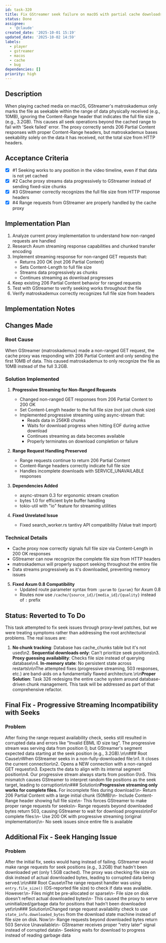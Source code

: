```yaml
---
id: task-320
title: Fix GStreamer seek failure on macOS with partial cache downloads
status: Done
assignee:
  - '@claude'
created_date: '2025-10-01 15:19'
updated_date: '2025-10-02 14:59'
labels:
  - player
  - gstreamer
  - macos
  - cache
  - bug
dependencies: []
priority: high
---
```


## Description

When playing cached media on macOS, GStreamer's matroskademux only marks the file as seekable within the range of data physically received (e.g., 10MB), ignoring the Content-Range header that indicates the full file size (e.g., 3.2GB). This causes all seek operations beyond the cached range to fail with 'Seek failed' error. The proxy correctly sends 206 Partial Content responses with proper Content-Range headers, but matroskademux bases seekability solely on the data it has received, not the total size from HTTP headers.

## Acceptance Criteria
<!-- AC:BEGIN -->
- [x] #1 Seeking works to any position in the video timeline, even if that data is not yet cached
- [x] #2 Cache proxy streams data progressively to GStreamer instead of sending fixed-size chunks
- [x] #3 GStreamer correctly recognizes the full file size from HTTP response headers
- [x] #4 Range requests from GStreamer are properly handled by the cache proxy
<!-- AC:END -->


## Implementation Plan

1. Analyze current proxy implementation to understand how non-ranged requests are handled
2. Research Axum streaming response capabilities and chunked transfer encoding
3. Implement streaming response for non-ranged GET requests that:
   - Returns 200 OK (not 206 Partial Content)
   - Sets Content-Length to full file size
   - Streams data progressively as chunks
   - Continues streaming as download progresses
4. Keep existing 206 Partial Content behavior for ranged requests
5. Test with GStreamer to verify seeking works throughout the file
6. Verify matroskademux correctly recognizes full file size from headers


## Implementation Notes

## Changes Made

### Root Cause
When GStreamer (matroskademux) made a non-ranged GET request, the cache proxy was responding with 206 Partial Content and only sending the first 10MB of data. This caused matroskademux to only recognize the file as 10MB instead of the full 3.2GB.

### Solution Implemented

1. **Progressive Streaming for Non-Ranged Requests**
   - Changed non-ranged GET responses from 206 Partial Content to 200 OK
   - Set Content-Length header to the full file size (not just chunk size)
   - Implemented progressive streaming using async-stream that:
     - Reads data in 256KB chunks
     - Waits for download progress when hitting EOF during active download
     - Continues streaming as data becomes available
     - Properly terminates on download completion or failure

2. **Range Request Handling Preserved**
   - Range requests continue to return 206 Partial Content
   - Content-Range headers correctly indicate full file size
   - Handles incomplete downloads with SERVICE_UNAVAILABLE responses

3. **Dependencies Added**
   - async-stream 0.3 for ergonomic stream creation
   - bytes 1.0 for efficient byte buffer handling
   - tokio-util with "io" feature for streaming utilities

4. **Fixed Unrelated Issue**
   - Fixed search_worker.rs tantivy API compatibility (Value trait import)

### Technical Details
- Cache proxy now correctly signals full file size via Content-Length in 200 OK responses
- GStreamer can now recognize the complete file size from HTTP headers
- matroskademux will properly support seeking throughout the entire file
- Data streams progressively as it's downloaded, preventing memory issues

5. **Fixed Axum 0.8 Compatibility**
   - Updated route parameter syntax from `:param` to `{param}` for Axum 0.8
   - Routes now use `/cache/{source_id}/{media_id}/{quality}` instead of `:` prefix


## Status: Reverted to To Do

This task attempted to fix seek issues through proxy-level patches, but we were treating symptoms rather than addressing the root architectural problems. The real issues are:

1. **No chunk tracking**: Database has cache_chunks table but it's not used\n2. **Sequential downloads only**: Can't prioritize seek positions\n3. **Proxy guessing availability**: Checks file size instead of querying database\n4. **In-memory state**: No persistent state across restarts\n\nThe attempted fixes (progressive streaming, 503 responses, etc.) are band-aids on a fundamentally flawed architecture.\n\n**Proper Solution**: Task 326 redesigns the entire cache system around database-driven chunk management. This task will be addressed as part of that comprehensive refactor.


## Final Fix - Progressive Streaming Incompatibility with Seeks

### Problem
After fixing the range request availability check, seeks still resulted in corrupted data and errors like "Invalid EBML ID size tag". The progressive stream was serving data from position 0, but GStreamer's segment expected data starting at the seek position (e.g., 3.2GB).\n\n### Root Cause\nWhen GStreamer seeks in a non-fully-downloaded file:\n1. It closes the current connection\n2. Opens a NEW connection with a non-ranged GET request\n3. Expects the data to align with its internal segment position\n4. Our progressive stream always starts from position 0\n5. This mismatch causes GStreamer to interpret random file positions as the seek target, leading to corruption\n\n### Solution\n**Progressive streaming only works for complete files.** For incomplete files during download:\n- Return 206 Partial Content with a large initial chunk (50MB)\n- Include Content-Range header showing full file size\n- This forces GStreamer to make proper range requests for seeks\n- Range requests beyond downloaded bytes return 503, causing GStreamer to wait for download progress\n\nFor complete files:\n- Use 200 OK with progressive streaming (original implementation)\n- No seek issues since entire file is available


## Additional Fix - Seek Hanging Issue

### Problem
After the initial fix, seeks would hang instead of failing. GStreamer would make range requests for seek positions (e.g., 3.2GB) that hadn't been downloaded yet (only 1.5GB cached). The proxy was checking file size on disk instead of actual downloaded bytes, leading to corrupted data being served.\n\n### Root Cause\nThe range request handler was using `entry.file_size()` (OS-reported file size) to check if data was available. However:\n- Files might be pre-allocated or sparse\n- File size on disk doesn't reflect actual downloaded bytes\n- This caused the proxy to serve uninitialized/garbage data for positions that hadn't been downloaded yet\n\n### Solution\nChanged range request availability check to use `state_info.downloaded_bytes` from the download state machine instead of file size on disk. Now:\n- Range requests beyond downloaded bytes return 503 Service Unavailable\n- GStreamer receives proper \"retry later\" signal instead of corrupted data\n- Seeking waits for download to progress instead of reading garbage data
